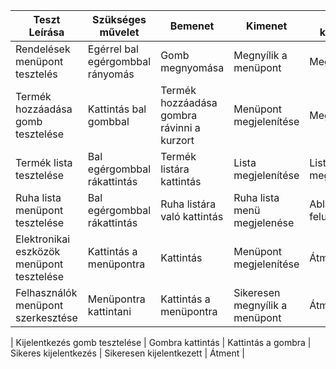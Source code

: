 | Teszt Leírása                                              | Szükséges művelet                         | Bemenet                       | Kimenet                                          | Elvárt kimenet                                         | Teszt eredménye |
|------------------------------------------------------------|-------------------------------------------|-------------------------------|--------------------------------------------------|--------------------------------------------------------|-----------------|
| Rendelések menüpont tesztelés                 			 | Egérrel bal egérgombbal rányomás          | Gomb megnyomása 				 | Megnyílik a menüpont						    |Megnyílik  			                                 | Átment          |
| Termék hozzáadása gomb tesztelése                              | Kattintás bal gombbal   		                 | Termék hozzáadása gombra rávinni a kurzort  | Menüpont megjelenítése			    | Megjelenítés												 | Átment          | 
| Termék lista tesztelése          | Bal egérgombbal rákattintás  	         | Termék listára kattintás	 | Lista megjelenítése			    | Lista megjelenése   									 | Átment          | 
| Ruha lista menüpont tesztelése         | Bal egérgombbal rákattintás               | Ruha listára való kattintás 		 | Ruha lista menü megjelenése        	        | Ablak felugrása										 | Átment          | 
| Elektronikai eszközök menüpont tesztelése			         | Kattintás a menüpontra| Kattintás						| Menüpont megjelenítése											 | Átment          | 
| Felhasználók menüpont szerkesztése			             | Menüpontra kattintani| Kattintás a menüpontra| Sikeresen megnyílik a menüpont| Átment

| Kijelentkezés gomb tesztelése           	             | Gombra kattintás		 | Kattintás a gombra		 | Sikeres kijelentkezés		| Sikeresen kijelentkezett			 | Átment		   | 
